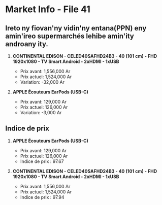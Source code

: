 # Market Info - File 41

## Ireto ny fiovan'ny vidin'ny entana(PPN) eny amin'ireo supermarchés lehibe amin'ity androany ity.

1. **CONTINENTAL EDISON - CELED40SAFHD24B3 - 40 (101 cm) - FHD 1920x1080 - TV Smart Android - 2xHDMI - 1xUSB**
   - Prix avant: 1,556,000 Ar
   - Prix actuel: 1,524,000 Ar
   - Variation: -32,000 Ar

2. **APPLE Écouteurs EarPods (USB-C)**
   - Prix avant: 129,000 Ar
   - Prix actuel: 126,000 Ar
   - Variation: -3,000 Ar



## Indice de prix

1. **APPLE Écouteurs EarPods (USB-C)**
   - Prix avant: 129,000 Ar
   - Prix actuel: 126,000 Ar
   - Indice de prix : 97.67

2. **CONTINENTAL EDISON - CELED40SAFHD24B3 - 40 (101 cm) - FHD 1920x1080 - TV Smart Android - 2xHDMI - 1xUSB**
   - Prix avant: 1,556,000 Ar
   - Prix actuel: 1,524,000 Ar
   - Indice de prix : 97.94

